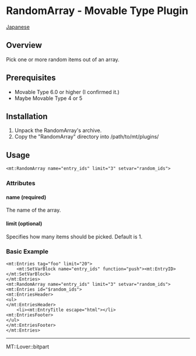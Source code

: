 RandomArray - Movable Type Plugin
=================

[Japanese](README.ja.md)

## Overview

Pick one or more random items out of an array.

## Prerequisites

* Movable Type 6.0 or higher (I confirmed it.)
* Maybe Movable Type 4 or 5

## Installation

1. Unpack the RandomArray's archive.
1. Copy the "RandomArray" directory into /path/to/mt/plugins/

## Usage

    <mt:RandomArray name="entry_ids" limit="3" setvar="random_ids">

### Attributes

#### name (required)

The name of the array.

#### limit (optional)

Specifies how many items should be picked. Default is 1.

### Basic Example

    <mt:Entries tag="foo" limit="20">
        <mt:SetVarBlock name="entry_ids" function="push"><mt:EntryID></mt:SetVarBlock>
    </mt:Entries>
    <mt:RandomArray name="entry_ids" limit="3" setvar="random_ids">
    <mt:Entries id="$random_ids">
    <mt:EntriesHeader>
    <ul>
    </mt:EntriesHeader>
        <li><mt:EntryTitle escape="html"></li>
    <mt:EntriesFooter>
    </ul>
    </mt:EntriesFooter>
    </mt:Entries>

---

MT::Lover::bitpart